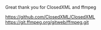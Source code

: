 Great thank you for ClosedXML and ffmpeg

https://github.com/ClosedXML/ClosedXML
https://git.ffmpeg.org/gitweb/ffmpeg.git
